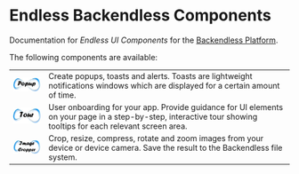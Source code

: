 # Endless Backendless Components
Documentation for *Endless UI Components* for the [Backendless Platform](https://backendless.com).

The following components are available:

| | |
| --- | --- |
| [ <img src="./EndlessPopup/assets/IconPopup.jpg" width="100%"/> ](./EndlessPopup/README.md) | Create popups, toasts and alerts. Toasts are lightweight notifications windows which are displayed for a certain amount of time. |
| [ ![Icon](./EndlessTour/./assets/iconTour.jpg) ](./EndlessTour/README.md) |  User onboarding for your app. Provide guidance for UI elements on your page in a step-by-step, interactive tour showing tooltips for each relevant screen area.  |
| [ ![Icon](./EndlessImageCropper/./assets/icon.jpg) ](./EndlessImageCropper/README.md) |  Crop, resize, compress, rotate and zoom images from your device or device camera. Save the result to the Backendless file system.  |

